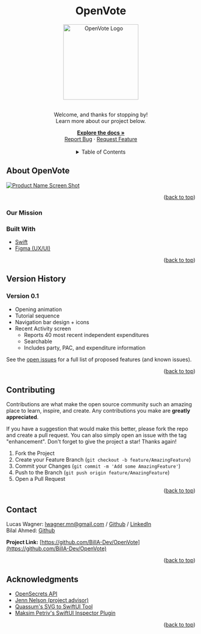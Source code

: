 <div id="top"></div>


<!--
[![Contributors][contributors-shield]][contributors-url]
[![Forks][forks-shield]][forks-url]
[![Stargazers][stars-shield]][stars-url]
[![Issues][issues-shield]][issues-url]
[![MIT License][license-shield]][license-url]
[![LinkedIn][linkedin-shield]][linkedin-url]
-->


<!-- Project logo -->
<br />
<div align="center">
  <h1 align="center">OpenVote</h1>
  <a href="https://github.com/BillA-Dev/OpenVote"> 
    <img src="https://user-images.githubusercontent.com/59670355/162226097-a3c67b0c-bde8-4e54-9df1-3abeb9155953.png" alt="OpenVote Logo" width="200" height="200">
  </a>

  <p align="center">
      <br>
    Welcome, and thanks for stopping by!
    <br>
    Learn more about our project below.
    <br />
      </p>
    <a href="https://github.com/BillA-Dev/OpenVote"><strong>Explore the docs »</strong></a>
    <br />
    <a href="https://github.com/BillA-Dev/OpenVote/issues">Report Bug</a>
    ·
    <a href="https://github.com/BillA-Dev/OpenVote/issues">Request Feature</a>
  <br>
  <br />
</div>


<!-- TABLE OF CONTENTS -->
<details align="center">
  <summary>Table of Contents</summary>
    <li><a href="#about-openvote">About OpenVote</a></li>
    <li><a href="#version-history">Version History</a></li>
    <li><a href="#contributing">Contributing</a></li>
    <li><a href="#contact">Contact</a></li>
    <li><a href="#acknowledgments">Acknowledgments</a></li>
</details>


<!-- ABOUT THE PROJECT -->
## About OpenVote

[![Product Name Screen Shot][product-screenshot]](https://example.com)

<p align="right">(<a href="#top">back to top</a>)</p>

### Our Mission

### Built With

* [Swift](https://www.swift.org)
* [Figma (UX/UI)](https://www.figma.com)

<p align="right">(<a href="#top">back to top</a>)</p>

<!-- Version History -->
## Version History

### Version 0.1
- Opening animation
- Tutorial sequence
- Navigation bar design + icons
- Recent Activity screen
    - Reports 40 most recent independent expenditures
    - Searchable
    - Includes party, PAC, and expenditure information

See the [open issues](https://github.com/BillA-Dev/OpenVote/issues) for a full list of proposed features (and known issues).

<p align="right">(<a href="#top">back to top</a>)</p>



<!-- CONTRIBUTING -->
## Contributing

Contributions are what make the open source community such an amazing place to learn, inspire, and create. Any contributions you make are **greatly appreciated**.

If you have a suggestion that would make this better, please fork the repo and create a pull request. You can also simply open an issue with the tag "enhancement".
Don't forget to give the project a star! Thanks again!

1. Fork the Project
2. Create your Feature Branch (`git checkout -b feature/AmazingFeature`)
3. Commit your Changes (`git commit -m 'Add some AmazingFeature'`)
4. Push to the Branch (`git push origin feature/AmazingFeature`)
5. Open a Pull Request

<p align="right">(<a href="#top">back to top</a>)</p>


<!-- LICENSE
## License

Distributed under the MIT License. See `LICENSE.txt` for more information.

<p align="right">(<a href="#top">back to top</a>)</p>
-->


<!-- CONTACT -->
## Contact

Lucas Wagner: lwagner.mn@gmail.com / [Github](https://github.com/LucasDWagner) / [LinkedIn](www.linkedin.com/in/lucaswagner-mn)
<br>
Bilal Ahmed: [Github](https://github.com/BillA-Dev)

**Project Link:** [https://github.com/BillA-Dev/OpenVote](https://github.com/BillA-Dev/OpenVote)

<p align="right">(<a href="#top">back to top</a>)</p>



<!-- ACKNOWLEDGMENTS -->
## Acknowledgments

* [OpenSecrets API](https://www.opensecrets.org)
* [Jenn Nelson (project advisor)](https://github.com/jnelsonep)
* [Quassum's SVG to SwiftUI Tool](https://github.com/quassum/SVG-to-SwiftUI)
* [Maksim Petriv's SwiftUI Inspector Plugin](https://www.figma.com/community/plugin/784879032180068427/SwiftUI-Inspector)

<p align="right">(<a href="#top">back to top</a>)</p>



<!-- MARKDOWN LINKS & IMAGES -->
<!-- https://www.markdownguide.org/basic-syntax/#reference-style-links -->
[contributors-shield]: https://img.shields.io/github/contributors/BillA-Dev/OpenVote.svg?style=for-the-badge
[contributors-url]: https://github.com/BillA-Dev/OpenVote/graphs/contributors
[forks-shield]: https://img.shields.io/github/forks/BillA-Dev/OpenVote.svg?style=for-the-badge
[forks-url]: https://github.com/BillA-Dev/OpenVote/network/members
[stars-shield]: https://img.shields.io/github/stars/BillA-Dev/OpenVote.svg?style=for-the-badge
[stars-url]: https://github.com/BillA-Dev/OpenVote/stargazers
[issues-shield]: https://img.shields.io/github/issues/BillA-Dev/OpenVote.svg?style=for-the-badge
[issues-url]: https://github.com/BillA-Dev/OpenVote/issues
[license-shield]: https://img.shields.io/github/license/BillA-Dev/OpenVote.svg?style=for-the-badge
[license-url]: https://github.com/BillA-Dev/OpenVote/blob/master/LICENSE.txt
[linkedin-shield]: https://img.shields.io/badge/-LinkedIn-black.svg?style=for-the-badge&logo=linkedin&colorB=555
[linkedin-url]: https://linkedin.com/in/linkedin_username
[product-screenshot]: images/screenshot.png
